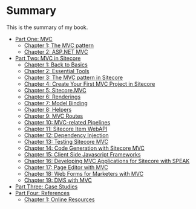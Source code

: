 # Summary

This is the summary of my book.

* [Part One: MVC](https://github.com/SitecoreMVC/theBook/blob/master/Part-1--MVC/README.md)
	* [Chapter 1: The MVC pattern](https://github.com/SitecoreMVC/theBook/blob/master/Part-1--MVC/Chapter-01--The-MVC-Pattern.md)
	* [Chapter 2: ASP.NET MVC](https://github.com/SitecoreMVC/theBook/blob/master/Part-1--MVC/Chapter-02--ASP-NET-MVC.md)
* [Part Two: MVC in Sitecore](https://github.com/SitecoreMVC/theBook/blob/master/Part-2--MVC-with-Sitecore/README.md)
	* [Chapter 1: Back to Basics](https://github.com/SitecoreMVC/theBook/blob/master/Part-2--MVC-with-Sitecore/Chapter-01--Back-to-Basics.md)
	* [Chapter 2: Essential Tools](https://github.com/SitecoreMVC/theBook/blob/master/Part-1--Basics/Part-2--MVC-with-Sitecore/Chapter-02--Essential-Tools.md) 
	* [Chapter 3: The MVC pattern in Sitecore](https://github.com/SitecoreMVC/theBook/blob/master/Part-2--MVC-with-Sitecore/Chapter-03--The-MVC-Pattern-in-Sitecore.md)
	* [Chapter 4: Create Your First MVC Project in Sitecore](https://github.com/SitecoreMVC/theBook/blob/master/Part-2--MVC-with-Sitecore/Chapter-04--First-MVC-Project.md)
	* [Chapter 5: Sitecore.MVC](https://github.com/SitecoreMVC/theBook/blob/master/Part-2--MVC-with-Sitecore/Chapter-05--Sitecore-MVC.md)
	* [Chapter 6: Renderings](https://github.com/SitecoreMVC/theBook/blob/master/Part-2--MVC-with-Sitecore/Chapter-06--Renderings.md)
	* [Chapter 7: Model Binding](https://github.com/SitecoreMVC/theBook/blob/master/Part-2--MVC-with-Sitecore/Chapter-07--Model-Binding.md)
	* [Chapter 8: Helpers](https://github.com/SitecoreMVC/theBook/blob/master/Part-2--MVC-with-Sitecore/Chapter-08--Helpers.md)
	* [Chapter 9: MVC Routes](https://github.com/SitecoreMVC/theBook/blob/master/Part-2--MVC-with-Sitecore/Chapter-09--MVC-Routes.md)
	* [Chapter 10: MVC-related Pipelines](https://github.com/SitecoreMVC/theBook/blob/master/Part-2--MVC-with-Sitecore/Chapter-10--MVC-Related-Pipelines.md)
	* [Chapter 11: Sitecore Item WebAPI](https://github.com/SitecoreMVC/theBook/blob/master/Part-2--MVC-with-Sitecore/Chapter-11--Sitecore-Item-WebAPI.md)
	* [Chapter 12: Dependency Injection](https://github.com/SitecoreMVC/theBook/blob/master/Part-2--MVC-with-Sitecore/Chapter-12--Dependency-Injection.md)
	* [Chapter 13: Testing Sitecore MVC](https://github.com/SitecoreMVC/theBook/blob/master/Part-2--MVC-with-Sitecore/Chapter-13--Testing-Sitecore-MVC.md)
	* [Chapter 14: Code Generation with Sitecore MVC](https://github.com/SitecoreMVC/theBook/blob/master/Part-2--MVC-with-Sitecore/Chapter-14--Code-Generation-with-Sitecore-MVC.md)
	* [Chapter 15: Client Side Javascript Frameworks](https://github.com/saberone/theBook/blob/master/Part-2--MVC-with-Sitecore/Chapter-15--Client-Side-Javascript-Frameworks.md) 
	* [Chapter 16: Developing MVC Applications for Sitecore with SPEAK]()
	* [Chapter 17: Page Editor with MVC]()
	* [Chapter 18: Web Forms for Marketers with MVC]()
	* [Chapter 19: DMS with MVC]()
* [Part Three: Case Studies](https://github.com/SitecoreMVC/theBook/blob/master/Part-3--Case-Studies/README.md)
* [Part Four: References](https://github.com/SitecoreMVC/theBook/blob/master/Part-4--References/README.md)
	* [Chapter 1: Online Resources](https://github.com/SitecoreMVC/theBook/blob/master/Part-4--References/Chapter-1--Online-Resources.md)
